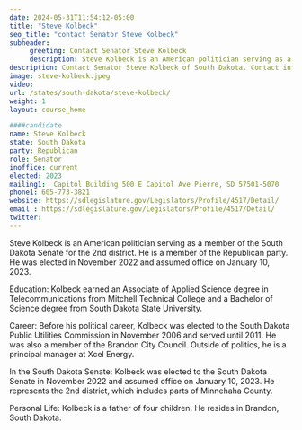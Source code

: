 ```yaml
---
date: 2024-05-31T11:54:12-05:00
title: "Steve Kolbeck"
seo_title: "contact Senator Steve Kolbeck"
subheader:
     greeting: Contact Senator Steve Kolbeck
     description: Steve Kolbeck is an American politician serving as a member of the South Dakota Senate for the 2nd district. He is a member of the Republican party. He was elected in November 2022 and assumed office on January 10, 2023.
description: Contact Senator Steve Kolbeck of South Dakota. Contact information for Steve Kolbeck includes email address, phone number, and mailing address.
image: steve-kolbeck.jpeg
video:
url: /states/south-dakota/steve-kolbeck/
weight: 1
layout: course_home

####candidate
name: Steve Kolbeck
state: South Dakota
party: Republican
role: Senator
inoffice: current
elected: 2023
mailing1:  Capitol Building 500 E Capitol Ave Pierre, SD 57501-5070
phone1: 605-773-3821
website: https://sdlegislature.gov/Legislators/Profile/4517/Detail/
email : https://sdlegislature.gov/Legislators/Profile/4517/Detail/
twitter: 
---
```

Steve Kolbeck is an American politician serving as a member of the South Dakota Senate for the 2nd district. He is a member of the Republican party. He was elected in November 2022 and assumed office on January 10, 2023.

Education:
Kolbeck earned an Associate of Applied Science degree in Telecommunications from Mitchell Technical College and a Bachelor of Science degree from South Dakota State University.

Career:
Before his political career, Kolbeck was elected to the South Dakota Public Utilities Commission in November 2006 and served until 2011. He was also a member of the Brandon City Council. Outside of politics, he is a principal manager at Xcel Energy.

In the South Dakota Senate:
Kolbeck was elected to the South Dakota Senate in November 2022 and assumed office on January 10, 2023. He represents the 2nd district, which includes parts of Minnehaha County.

Personal Life:
Kolbeck is a father of four children. He resides in Brandon, South Dakota.


